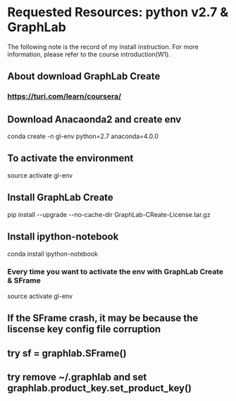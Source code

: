 # Requested Resources: python v2.7 & GraphLab
The following note is the record of my install instruction.
For more information, please refer to the course introduction(W1).

## About download GraphLab Create
### https://turi.com/learn/coursera/

## Download Anacaonda2 and create env
conda create -n gl-env python=2.7 anaconda=4.0.0

## To activate the environment
source activate gl-env

## Install GraphLab Create
pip install --upgrade --no-cache-dir <your-liscense-link-apply-from-graphlab> GraphLab-CReate-License.tar.gz

## Install ipython-notebook
conda install ipython-notebook

### Every time you want to activate the env with GraphLab Create & SFrame
source activate gl-env

## If the SFrame crash, it may be because the liscense key config file corruption
## try sf = graphlab.SFrame()
## try remove ~/.graphlab and set graphlab.product_key.set_product_key()
